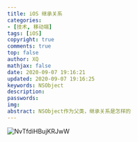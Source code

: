 ```yaml
---
title: iOS 继承关系
categories: 
- [技术, 移动端]
tags: [iOS]
copyright: true
comments: true
top: false
author: XQ
mathjax: false
date: 2020-09-07 19:16:21
updated: 2020-09-07 19:16:25
keywords: NSObject
description: 
passwords:
img:
abstract: NSObject作为父类，继承关系是怎样的
---
```


![NvTfdiHBujKRJwW](https://i.loli.net/2020/09/07/NvTfdiHBujKRJwW.png)
